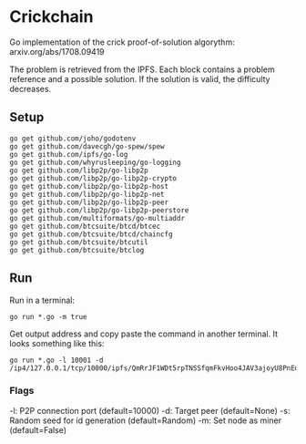 # Crickchain
Go implementation of the crick proof-of-solution algorythm: arxiv.org/abs/1708.09419


The problem is retrieved from the IPFS. Each block contains a problem reference and a possible solution. If the solution is valid, the difficulty decreases.

## Setup

```
go get github.com/joho/godotenv
go get github.com/davecgh/go-spew/spew
go get github.com/ipfs/go-log
go get github.com/whyrusleeping/go-logging
go get github.com/libp2p/go-libp2p
go get github.com/libp2p/go-libp2p-crypto
go get github.com/libp2p/go-libp2p-host
go get github.com/libp2p/go-libp2p-net
go get github.com/libp2p/go-libp2p-peer
go get github.com/libp2p/go-libp2p-peerstore
go get github.com/multiformats/go-multiaddr
go get github.com/btcsuite/btcd/btcec
go get github.com/btcsuite/btcd/chaincfg
go get github.com/btcsuite/btcutil
go get github.com/btcsuite/btclog
```

## Run
Run in a terminal:

```
go run *.go -m true
```

Get output address and copy paste the command in another terminal. It looks something like this:

```
go run *.go -l 10001 -d /ip4/127.0.0.1/tcp/10000/ipfs/QmRrJF1WDt5rpTNSSfqmFkvHoo4JAV3ajoyU8PnEd7C1zT
```

### Flags
-l: P2P connection port (default=10000)
-d: Target peer (default=None)
-s: Random seed for id generation (default=Random)
-m: Set node as miner (default=False)